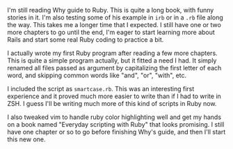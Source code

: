 I'm still reading Why guide to Ruby. This is quite a long book, with funny
stories in it. I'm also testing some of his example in `irb` or in a `.rb` file
along the way. This takes me a longer time that I expected. I still have one or
two more chapters to go until the end, I'm eager to start learning more about
Rails and start some real Ruby coding to practice a bit.

I actually wrote my first Ruby program after reading a few more chapters. This
is quite a simple program actually, but it fitted a need I had. It simply
renamed all files passed as argument by capitalizing the first letter of each
word, and skipping common words like "and", "or", "with", etc.

I included the script as `smartcase.rb`. This was an interesting first
experience and it proved much more easier to write than if I had to write in
ZSH. I guess I'll be writing much more of this kind of scripts in Ruby now.

I also tweaked vim to handle ruby color highlighting well and get my hands on
a book named "Everyday scripting with Ruby" that looks promising. I still have
one chapter or so to go before finishing Why's guide, and then I'll start this
new one.
